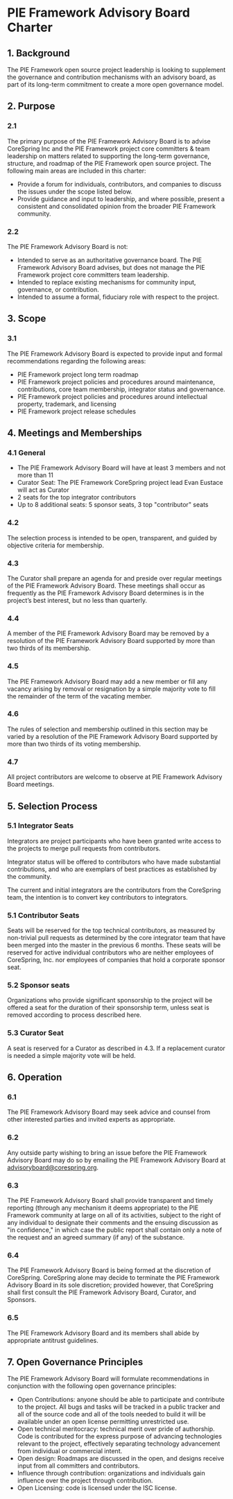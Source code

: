 # PIE Framework Advisory Board Charter

## 1. Background

The PIE Framework open source project leadership is looking to
supplement the governance and contribution mechanisms with an advisory
board, as part of its long-term commitment to create a more open governance
model.

## 2. Purpose

### 2.1

The primary purpose of the PIE Framework Advisory Board is to advise CoreSpring Inc and the
PIE Framework project core committers & team leadership on matters related to
supporting the long-term governance, structure, and roadmap of the PIE Framework open
source project. The following main areas are included in this charter:

  * Provide a forum for individuals, contributors, and companies to discuss the issues
    under the scope listed below.
  * Provide guidance and input to leadership, and where possible, present a
    consistent and consolidated opinion from the broader PIE Framework community.

### 2.2

The PIE Framework Advisory Board is not:

  * Intended to serve as an authoritative governance board. The PIE Framework
    Advisory Board advises, but does not manage the PIE Framework project core
    committers team leadership.
  * Intended to replace existing mechanisms for community input, governance,
    or contribution.
  * Intended to assume a formal, fiduciary role with respect to the project.

## 3. Scope

### 3.1

The PIE Framework Advisory Board is expected to provide input and formal
recommendations regarding the following areas:

  * PIE Framework project long term roadmap
  * PIE Framework project policies and procedures around maintenance, contributions,
    core team membership, integrator status and governance.
  * PIE Framework project policies and procedures around intellectual property,
    trademark, and licensing
  * PIE Framework project release schedules

## 4. Meetings and Memberships

### 4.1 General

  * The PIE Framework Advisory Board will have at least 3 members and not more than 11
  * Curator Seat: The PIE Framework CoreSpring project lead Evan Eustace will act as Curator
  * 2 seats for the top integrator contributors
  * Up to 8 additional seats: 5 sponsor seats, 3 top "contributor" seats


### 4.2

The selection process is intended to be open, transparent, and guided by
objective criteria for membership.

### 4.3

The Curator shall prepare an agenda for and preside over regular meetings of
the PIE Framework Advisory Board. These meetings shall occur as frequently as the
PIE Framework Advisory Board determines is in the project’s best interest, but no
less than quarterly.

### 4.4

A member of the PIE Framework Advisory Board may be removed by a resolution of the
PIE Framework Advisory Board supported by more than two thirds of its membership.

### 4.5

The PIE Framework Advisory Board may add a new member or fill any vacancy arising by removal or
resignation by a simple majority vote to fill the remainder of the term of the
vacating member.

### 4.6

The rules of selection and membership outlined in this section may be varied by
a resolution of the PIE Framework Advisory Board supported by more than two thirds of
its voting membership.

### 4.7

All project contributors are welcome to observe at PIE Framework Advisory Board
meetings.

## 5. Selection Process

### 5.1 Integrator Seats
Integrators are project participants who have been granted write access to the projects to merge pull requests from contributors. 

Integrator status will be offered to contributors who have made substantial contributions, and who are exemplars of best practices as established by the community.

The current and initial integrators are the contributors from the CoreSpring team, the intention is to convert key contributors to integrators.

### 5.1 Contributor Seats

Seats will be reserved for the top technical contributors, as measured by
non-trivial pull requests as determined by the core integrator team that have
been merged into the master in the previous 6 months.  These seats will be
reserved for active individual contributors who are neither employees of
CoreSpring, Inc. nor employees of companies that hold a corporate sponsor seat.

### 5.2 Sponsor seats

Organizations who provide significant sponsorship to the project will be offered a seat for the 
duration of their sponsorship term, unless seat is removed according to process described here.

### 5.3 Curator Seat
A seat is reserved for a Curator as described in 4.3. If a replacement curator is needed a simple majority vote will be held.

## 6. Operation

### 6.1

The PIE Framework Advisory Board may seek advice and counsel from other
interested parties and invited experts as appropriate.

### 6.2

Any outside party wishing to bring an issue before the PIE Framework Advisory Board
may do so by emailing the PIE Framework Advisory Board at
[advisoryboard@corespring.org](mailto:advisoryboard@corespring.org).

### 6.3

The PIE Framework Advisory Board shall provide transparent and timely reporting
(through any mechanism it deems appropriate) to the PIE Framework community at large
on all of its activities, subject to the right of any individual to designate
their comments and the ensuing discussion as "in confidence," in which case the
public report shall contain only a note of the request and an agreed summary
(if any) of the substance.

### 6.4

The PIE Framework Advisory Board is being formed at the discretion of CoreSpring. CoreSpring
alone may decide to terminate the PIE Framework Advisory Board in its sole
discretion; provided however, that CoreSpring shall first consult the PIE Framework
Advisory Board, Curator, and Sponsors.

### 6.5

The PIE Framework Advisory Board and its members shall abide by appropriate antitrust
guidelines.

## 7.  Open Governance Principles

The PIE Framework Advisory Board will formulate recommendations in conjunction with
the following open governance principles:

  * Open Contributions: anyone should be able to participate and contribute to the project.
    All bugs and tasks will be tracked in a public tracker and all of the
    source code and all of the tools needed to build it will be available under
    an open license permitting unrestricted use.
  * Open technical meritocracy: technical merit over pride of authorship. Code
    is contributed for the express purpose of advancing technologies relevant
    to the project, effectively separating technology advancement from
    individual or commercial intent.
  * Open design: Roadmaps are discussed in the open, and designs receive input
    from all committers and contributors.
  * Influence through contribution: organizations and individuals gain
    influence over the project through contribution.
  * Open Licensing: code is licensed under the ISC license.


